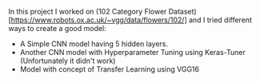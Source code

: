 In this project I worked on (102 Category Flower Dataset)[https://www.robots.ox.ac.uk/~vgg/data/flowers/102/] and I tried different ways to create a good model:
 - A Simple CNN model having 5 hidden layers.
 - Another CNN model with Hyperparameter Tuning using Keras-Tuner (Unfortunately it didn't work)
 - Model with concept of Transfer Learning using VGG16
